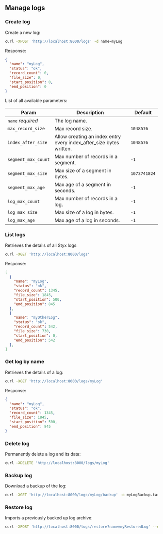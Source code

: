 Manage logs
-----------


### Create log

Create a new log:   
```bash
curl -XPOST 'http://localhost:8000/logs' -d name=myLog
```

Response:
```json
{
  "name": "myLog",
  "status": "ok",
  "record_count": 0,
  "file_size": 0,
  "start_position": 0,
  "end_position": 0
}
```

List of all available parameters:

| Param               | Description                                                         | Default      |
|---------------------|---------------------------------------------------------------------|--------------|
| `name`  _required_  | The log name.                                                       |              |
| `max_record_size`   | Max record size.                                                    | `1048576`    |
| `index_after_size`  | Allow creating an index entry every index_after_size bytes written. | `1048576`    |
| `segment_max_count` | Max number of records in a segment.                                 | `-1`         |
| `segment_max_size`  | Max size of a segment in bytes.                                     | `1073741824` |
| `segment_max_age`   | Max age of a segment in seconds.                                    | `-1`         |
| `log_max_count`     | Max number of records in a log.                                     | `-1`         |
| `log_max_size`      | Max size of a log in bytes.                                         | `-1`         |
| `log_max_age`       | Max age of a log in seconds.                                        | `-1`         |

### List logs

Retrieves the details of all Styx logs:   
```bash
curl -XGET 'http://localhost:8000/logs'
```

Response:
```json
[
  {
    "name": "myLog",
    "status": "ok",
    "record_count": 1345,
    "file_size": 1845,
    "start_position": 500,
    "end_position": 845
  },
  {
    "name": "myOtherLog",
    "status": "ok",
    "record_count": 542,
    "file_size": 730,
    "start_position": 0,
    "end_position": 542
  },
]
```

### Get log by name

Retrieves the details of a log:   
```bash
curl -XGET 'http://localhost:8000/logs/myLog'
```

Response:
```json
{
  "name": "myLog",
  "status": "ok",
  "record_count": 1345,
  "file_size": 1845,
  "start_position": 500,
  "end_position": 845
}
```

### Delete log

Permanently delete a log and its data:   
```bash
curl -XDELETE 'http://localhost:8000/logs/myLog'
```

### Backup log

Download a backup of the log:   
```bash
curl -XGET 'http://localhost:8000/logs/myLog/backup' -o myLogBackup.tar.gz
```

### Restore log

Imports a previously backed up log archive:  
```bash
curl -XPOST 'http://localhost:8000/logs/restore?name=myRestoredLog' --data-binary '@myLogBackup.tar.gz'  
```
